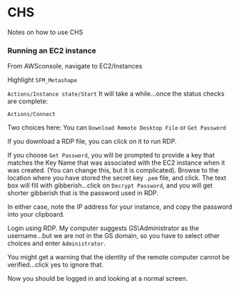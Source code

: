 # CHS
Notes on how to use CHS

### Running an EC2 instance

From AWSconsole, navigate to EC2/Instances

Highlight `SFM_Metashape`

`Actions/Instance state/Start` It will take a while...once the status checks are complete:

`Actions/Connect`

Two choices here: You can `Download Remote Desktop File` or `Get Password`

If you download a RDP file, you can click on it to run RDP.

If you choose `Get Password`, you will be prompted to provide a key that matches the Key Name that was associated with the EC2 instance when it was created. (You can change this, but it is complicated). Browse to the location where you have stored the secret key `.pem` file, and click. The text box will fill with gibberish...click on `Decrypt Password`, and you will get shorter gibberish that is the password used in RDP.

In either case, note the IP address for your instance, and copy the password into your clipboard.

Login using RDP. My computer suggests GS\Administrator as the username...but we are not in the GS domain, so you have to select other choices and enter `Administrator`. 

You might get a warning that the identity of the remote computer cannot be verified...click yes to ignore that.

Now you should be logged in and looking at a normal screen.

